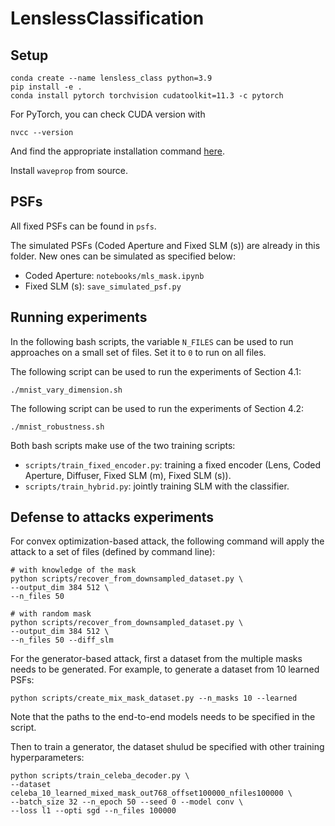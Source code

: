 # LenslessClassification

## Setup
```
conda create --name lensless_class python=3.9
pip install -e .
conda install pytorch torchvision cudatoolkit=11.3 -c pytorch
```

For PyTorch, you can check CUDA version with
```
nvcc --version
```
And find the appropriate installation command [here](https://pytorch.org/).

Install `waveprop` from source.

## PSFs

All fixed PSFs can be found in `psfs`.

The simulated PSFs (Coded Aperture and Fixed SLM (s)) are already in this folder. New ones can be simulated as specified below:
- Coded Aperture: `notebooks/mls_mask.ipynb`
- Fixed SLM (s): `save_simulated_psf.py`

## Running experiments

In the following bash scripts, the variable `N_FILES` can be used to run approaches on a small set of files. Set it to `0` to run on all files.

The following script can be used to run the experiments of Section 4.1:
```
./mnist_vary_dimension.sh
```

The following script can be used to run the experiments of Section 4.2:
```
./mnist_robustness.sh
```

Both bash scripts make use of the two training scripts:
-  `scripts/train_fixed_encoder.py`: training a fixed encoder (Lens, Coded Aperture, Diffuser, Fixed SLM (m), Fixed SLM (s)).
-  `scripts/train_hybrid.py`: jointly training SLM with the classifier.


## Defense to attacks experiments

For convex optimization-based attack, the following command will apply the attack to a set of files (defined by command line):
```
# with knowledge of the mask
python scripts/recover_from_downsampled_dataset.py \
--output_dim 384 512 \
--n_files 50

# with random mask
python scripts/recover_from_downsampled_dataset.py \
--output_dim 384 512 \
--n_files 50 --diff_slm
```

For the generator-based attack, first a dataset from the multiple masks needs to be generated. For example, to generate a dataset from 10 learned PSFs:
```
python scripts/create_mix_mask_dataset.py --n_masks 10 --learned
```
Note that the paths to the end-to-end models needs to be specified in the script.

Then to train a generator, the dataset shulud be specified with other training hyperparameters:
```
python scripts/train_celeba_decoder.py \
--dataset celeba_10_learned_mixed_mask_out768_offset100000_nfiles100000 \
--batch_size 32 --n_epoch 50 --seed 0 --model conv \
--loss l1 --opti sgd --n_files 100000
```


